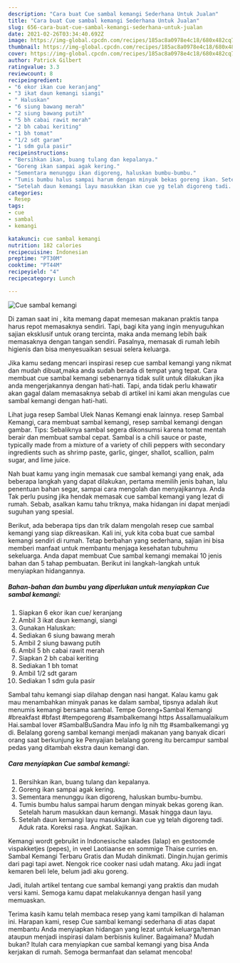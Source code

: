 ```yaml
---
description: "Cara buat Cue sambal kemangi Sederhana Untuk Jualan"
title: "Cara buat Cue sambal kemangi Sederhana Untuk Jualan"
slug: 656-cara-buat-cue-sambal-kemangi-sederhana-untuk-jualan
date: 2021-02-26T03:34:40.692Z
image: https://img-global.cpcdn.com/recipes/185ac8a0978e4c18/680x482cq70/cue-sambal-kemangi-foto-resep-utama.jpg
thumbnail: https://img-global.cpcdn.com/recipes/185ac8a0978e4c18/680x482cq70/cue-sambal-kemangi-foto-resep-utama.jpg
cover: https://img-global.cpcdn.com/recipes/185ac8a0978e4c18/680x482cq70/cue-sambal-kemangi-foto-resep-utama.jpg
author: Patrick Gilbert
ratingvalue: 3.3
reviewcount: 8
recipeingredient:
- "6 ekor ikan cue keranjang"
- "3 ikat daun kemangi siangi"
- " Haluskan"
- "6 siung bawang merah"
- "2 siung bawang putih"
- "5 bh cabai rawit merah"
- "2 bh cabai keriting"
- "1 bh tomat"
- "1/2 sdt garam"
- "1 sdm gula pasir"
recipeinstructions:
- "Bersihkan ikan, buang tulang dan kepalanya."
- "Goreng ikan sampai agak kering."
- "Sementara menunggu ikan digoreng, haluskan bumbu-bumbu."
- "Tumis bumbu halus sampai harum dengan minyak bekas goreng ikan. Setelah harum masukkan daun kemangi. Masak hingga daun layu."
- "Setelah daun kemangi layu masukkan ikan cue yg telah digoreng tadi. Aduk rata. Koreksi rasa. Angkat. Sajikan."
categories:
- Resep
tags:
- cue
- sambal
- kemangi

katakunci: cue sambal kemangi 
nutrition: 182 calories
recipecuisine: Indonesian
preptime: "PT30M"
cooktime: "PT44M"
recipeyield: "4"
recipecategory: Lunch

---
```



![Cue sambal kemangi](https://img-global.cpcdn.com/recipes/185ac8a0978e4c18/680x482cq70/cue-sambal-kemangi-foto-resep-utama.jpg)

Di zaman  saat ini , kita memang dapat memesan makanan praktis tanpa harus repot memasaknya sendiri. Tapi, bagi kita yang ingin menyuguhkan sajian eksklusif untuk orang tercinta, maka anda memang lebih baik memasaknya dengan tangan sendiri. Pasalnya, memasak di rumah lebih higienis dan bisa menyesuaikan sesuai selera keluarga.

Jika kamu sedang mencari inspirasi resep cue sambal kemangi yang nikmat dan mudah dibuat,maka anda sudah berada di tempat yang tepat. Cara membuat cue sambal kemangi  sebenarnya tidak sulit untuk dilakukan jika anda mengerjakannya dengan hati-hati. Tapi, anda tidak perlu khawatir akan gagal dalam memasaknya 
sebab di artikel ini kami akan mengulas cue sambal kemangi dengan hati-hati.  

Lihat juga resep Sambal Ulek Nanas Kemangi enak lainnya. resep Sambal Kemangi, cara membuat sambal kemangi, resep sambal kemangi dengan gambar. Tips: Sebaliknya sambal segera dikonsumsi karena tomat mentah berair dan membuat sambal cepat. Sambal is a chili sauce or paste, typically made from a mixture of a variety of chili peppers with secondary ingredients such as shrimp paste, garlic, ginger, shallot, scallion, palm sugar, and lime juice.

Nah buat kamu yang ingin memasak cue sambal kemangi yang enak, ada beberapa langkah yang dapat dilakukan, pertama memilih jenis bahan, lalu penentuan bahan segar, sampai cara mengolah dan menyajikannya. Anda Tak perlu pusing jika hendak memasak cue sambal kemangi yang lezat di rumah. Sebab, asalkan kamu  tahu triknya, maka hidangan ini dapat menjadi suguhan yang spesial.

Berikut, ada beberapa tips dan trik dalam mengolah resep cue sambal kemangi yang siap dikreasikan. Kali ini, yuk kita coba buat cue sambal kemangi sendiri di rumah. Tetap berbahan yang sederhana, sajian ini bisa memberi manfaat untuk membantu menjaga kesehatan tubuhmu sekeluarga. Anda dapat membuat Cue sambal kemangi memakai 10 jenis bahan dan 5 tahap pembuatan. Berikut ini langkah-langkah untuk menyiapkan hidangannya.

<!--inarticleads1-->

##### Bahan-bahan dan bumbu yang diperlukan untuk menyiapkan Cue sambal kemangi:

1. Siapkan 6 ekor ikan cue/ keranjang
1. Ambil 3 ikat daun kemangi, siangi
1. Gunakan  Haluskan:
1. Sediakan 6 siung bawang merah
1. Ambil 2 siung bawang putih
1. Ambil 5 bh cabai rawit merah
1. Siapkan 2 bh cabai keriting
1. Sediakan 1 bh tomat
1. Ambil 1/2 sdt garam
1. Sediakan 1 sdm gula pasir


Sambal tahu kemangi siap dilahap dengan nasi hangat. Kalau kamu gak mau menambahkan minyak panas ke dalam sambal, tipsnya adalah ikut menumis kemangi bersama sambal. Tempe Goreng+Sambal Kemangi #breakfast #bfast #tempegoreng #sambalkemangi https Assallamualaikum Hai.sambal lover #SambalBuSandra Mau info lg nih ttg #sambalkemangi yg di. Belalang goreng sambal kemangi menjadi makanan yang banyak dicari orang saat berkunjung ke Penyajian belalang goreng itu bercampur sambal pedas yang ditambah ekstra daun kemangi dan. 

<!--inarticleads2-->

##### Cara menyiapkan Cue sambal kemangi:

1. Bersihkan ikan, buang tulang dan kepalanya.
1. Goreng ikan sampai agak kering.
1. Sementara menunggu ikan digoreng, haluskan bumbu-bumbu.
1. Tumis bumbu halus sampai harum dengan minyak bekas goreng ikan. Setelah harum masukkan daun kemangi. Masak hingga daun layu.
1. Setelah daun kemangi layu masukkan ikan cue yg telah digoreng tadi. Aduk rata. Koreksi rasa. Angkat. Sajikan.


Kemangi wordt gebruikt in Indonesische salades (lalap) en gestoomde vispakketjes (pepes), in veel Laotiaanse en sommige Thaise curries en. Sambal Kemangi Terbaru Gratis dan Mudah dinikmati. Dingin.hujan gerimis dari pagi tapi awet. Nengok rice cooker nasi udah matang. Aku jadi ingat kemaren beli lele, belum jadi aku goreng. 

Jadi, itulah artikel tentang  cue sambal kemangi  yang praktis dan mudah versi kami. Semoga kamu dapat melakukannya dengan hasil yang memuaskan. 

Terima kasih kamu telah membaca resep yang kami tampilkan di halaman ini. Harapan kami, resep  Cue sambal kemangi sederhana di atas dapat membantu Anda menyiapkan hidangan yang lezat untuk keluarga/teman ataupun menjadi inspirasi dalam berbisnis kuliner. Bagaimana? Mudah bukan? Itulah cara menyiapkan cue sambal kemangi yang bisa Anda kerjakan di rumah. Semoga bermanfaat dan selamat mencoba!

